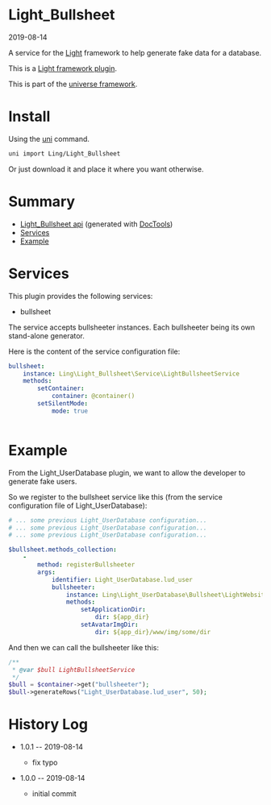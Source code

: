 Light_Bullsheet
===========
2019-08-14



A service for the [Light](https://github.com/lingtalfi/Light) framework to help generate fake data for a database.


This is a [Light framework plugin](https://github.com/lingtalfi/Light/blob/master/doc/pages/plugin.md).

This is part of the [universe framework](https://github.com/karayabin/universe-snapshot).


Install
==========
Using the [uni](https://github.com/lingtalfi/universe-naive-importer) command.
```bash
uni import Ling/Light_Bullsheet
```

Or just download it and place it where you want otherwise.






Summary
===========
- [Light_Bullsheet api](https://github.com/lingtalfi/Light_Bullsheet/blob/master/doc/api/Ling/Light_Bullsheet.md) (generated with [DocTools](https://github.com/lingtalfi/DocTools))
- [Services](#services)
- [Example](#example)




Services
=========


This plugin provides the following services:

- bullsheet


The service accepts bullsheeter instances. Each bullsheeter being its own stand-alone generator. 



Here is the content of the service configuration file:

```yaml
bullsheet:
    instance: Ling\Light_Bullsheet\Service\LightBullsheetService
    methods:
        setContainer:
            container: @container()
        setSilentMode:
            mode: true



```




Example
=========

From the Light_UserDatabase plugin, we want to allow the developer to generate fake users.

So we register to the bullsheet service like this (from the service configuration file of Light_UserDatabase):


```yaml
# ... some previous Light_UserDatabase configuration...
# ... some previous Light_UserDatabase configuration...
# ... some previous Light_UserDatabase configuration...

$bullsheet.methods_collection:
    -
        method: registerBullsheeter
        args:
            identifier: Light_UserDatabase.lud_user
            bullsheeter:
                instance: Ling\Light_UserDatabase\Bullsheet\LightWebsiteUserDatabaseBullsheeter
                methods:
                    setApplicationDir:
                        dir: ${app_dir}
                    setAvatarImgDir:
                        dir: ${app_dir}/www/img/some/dir

```

And then we can call the bullsheeter like this:

```php
/**
 * @var $bull LightBullsheetService
 */
$bull = $container->get("bullsheeter");
$bull->generateRows("Light_UserDatabase.lud_user", 50);

```









History Log
=============

- 1.0.1 -- 2019-08-14

    - fix typo
    
- 1.0.0 -- 2019-08-14

    - initial commit